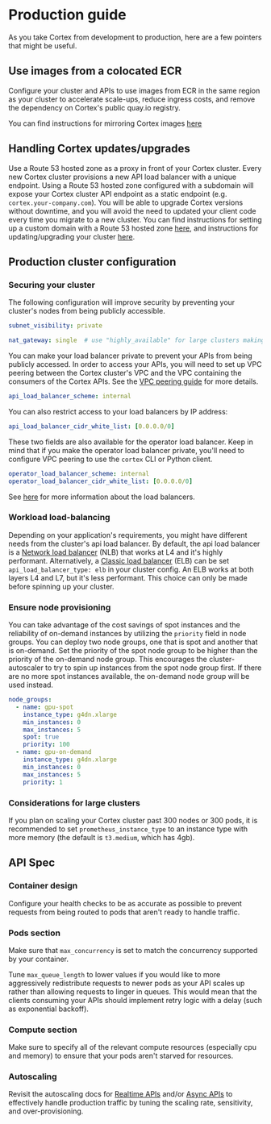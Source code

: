 # Production guide

As you take Cortex from development to production, here are a few pointers that might be useful.

## Use images from a colocated ECR

Configure your cluster and APIs to use images from ECR in the same region as your cluster to accelerate scale-ups, reduce ingress costs, and remove the dependency on Cortex's public quay.io registry.

You can find instructions for mirroring Cortex images [here](../advanced/self-hosted-images.md)

## Handling Cortex updates/upgrades

Use a Route 53 hosted zone as a proxy in front of your Cortex cluster. Every new Cortex cluster provisions a new API load balancer with a unique endpoint. Using a Route 53 hosted zone configured with a subdomain will expose your Cortex cluster API endpoint as a static endpoint (e.g. `cortex.your-company.com`). You will be able to upgrade Cortex versions without downtime, and you will avoid the need to updated your client code every time you migrate to a new cluster. You can find instructions for setting up a custom domain with a Route 53 hosted zone [here](../networking/custom-domain.md), and instructions for updating/upgrading your cluster [here](update.md).

## Production cluster configuration

### Securing your cluster

The following configuration will improve security by preventing your cluster's nodes from being publicly accessible.

```yaml
subnet_visibility: private

nat_gateway: single  # use "highly_available" for large clusters making requests to services outside of the cluster
```

You can make your load balancer private to prevent your APIs from being publicly accessed. In order to access your APIs, you will need to set up VPC peering between the Cortex cluster's VPC and the VPC containing the consumers of the Cortex APIs. See the [VPC peering guide](../networking/vpc-peering.md) for more details.

```yaml
api_load_balancer_scheme: internal
```

You can also restrict access to your load balancers by IP address:

```yaml
api_load_balancer_cidr_white_list: [0.0.0.0/0]
```

These two fields are also available for the operator load balancer. Keep in mind that if you make the operator load balancer private, you'll need to configure VPC peering to use the `cortex` CLI or Python client.

```yaml
operator_load_balancer_scheme: internal
operator_load_balancer_cidr_white_list: [0.0.0.0/0]
```

See [here](../networking/load-balancers.md) for more information about the load balancers.

### Workload load-balancing

Depending on your application's requirements, you might have different needs from the cluster's api load balancer. By default, the api load balancer is a [Network load balancer](https://docs.aws.amazon.com/elasticloadbalancing/latest/network/introduction.html) (NLB) that works at L4 and it's highly performant. Alternatively, a [Classic load balancer](https://docs.aws.amazon.com/elasticloadbalancing/latest/classic/introduction.html) (ELB) can be set `api_load_balancer_type: elb` in your cluster config. An ELB works at both layers L4 and L7, but it's less performant. This choice can only be made before spinning up your cluster.

### Ensure node provisioning

You can take advantage of the cost savings of spot instances and the reliability of on-demand instances by utilizing the `priority` field in node groups. You can deploy two node groups, one that is spot and another that is on-demand. Set the priority of the spot node group to be higher than the priority of the on-demand node group. This encourages the cluster-autoscaler to try to spin up instances from the spot node group first. If there are no more spot instances available, the on-demand node group will be used instead.

```yaml
node_groups:
  - name: gpu-spot
    instance_type: g4dn.xlarge
    min_instances: 0
    max_instances: 5
    spot: true
    priority: 100
  - name: gpu-on-demand
    instance_type: g4dn.xlarge
    min_instances: 0
    max_instances: 5
    priority: 1
```

### Considerations for large clusters

If you plan on scaling your Cortex cluster past 300 nodes or 300 pods, it is recommended to set `prometheus_instance_type` to an instance type with more memory (the default is `t3.medium`, which has 4gb).

## API Spec

### Container design

Configure your health checks to be as accurate as possible to prevent requests from being routed to pods that aren't ready to handle traffic.

### Pods section

Make sure that `max_concurrency` is set to match the concurrency supported by your container.

Tune `max_queue_length` to lower values if you would like to more aggressively redistribute requests to newer pods as your API scales up rather than allowing requests to linger in queues. This would mean that the clients consuming your APIs should implement retry logic with a delay (such as exponential backoff).

### Compute section

Make sure to specify all of the relevant compute resources (especially cpu and memory) to ensure that your pods aren't starved for resources.

### Autoscaling

Revisit the autoscaling docs for [Realtime APIs](../../workloads/realtime/autoscaling.md) and/or [Async APIs](../../workloads/async/autoscaling.md) to effectively handle production traffic by tuning the scaling rate, sensitivity, and over-provisioning.
